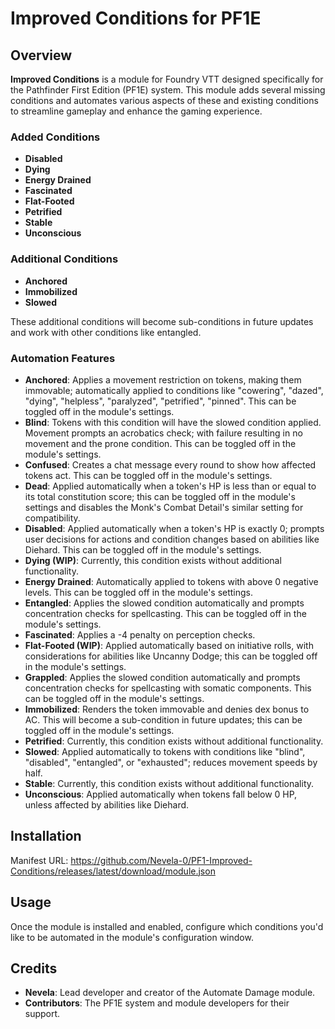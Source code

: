 # Improved Conditions for PF1E

## Overview

**Improved Conditions** is a module for Foundry VTT designed specifically for the Pathfinder First Edition (PF1E) system. This module adds several missing conditions and automates various aspects of these and existing conditions to streamline gameplay and enhance the gaming experience.

### Added Conditions

- **Disabled**
- **Dying**
- **Energy Drained**
- **Fascinated**
- **Flat-Footed**
- **Petrified**
- **Stable**
- **Unconscious**

### Additional Conditions

- **Anchored**
- **Immobilized**
- **Slowed**

These additional conditions will become sub-conditions in future updates and work with other conditions like entangled.

### Automation Features

- **Anchored**: Applies a movement restriction on tokens, making them immovable; automatically applied to conditions like "cowering", "dazed", "dying", "helpless", "paralyzed", "petrified", "pinned". This can be toggled off in the module's settings.
- **Blind**: Tokens with this condition will have the slowed condition applied. Movement prompts an acrobatics check; with failure resulting in no movement and the prone condition. This can be toggled off in the module's settings.
- **Confused**: Creates a chat message every round to show how affected tokens act. This can be toggled off in the module's settings.
- **Dead**: Applied automatically when a token's HP is less than or equal to its total constitution score; this can be toggled off in the module's settings and disables the Monk's Combat Detail's similar setting for compatibility.
- **Disabled**: Applied automatically when a token's HP is exactly 0; prompts user decisions for actions and condition changes based on abilities like Diehard. This can be toggled off in the module's settings.
- **Dying (WIP)**: Currently, this condition exists without additional functionality.
- **Energy Drained**: Automatically applied to tokens with above 0 negative levels. This can be toggled off in the module's settings.
- **Entangled**: Applies the slowed condition automatically and prompts concentration checks for spellcasting. This can be toggled off in the module's settings.
- **Fascinated**: Applies a -4 penalty on perception checks.
- **Flat-Footed (WIP)**: Applied automatically based on initiative rolls, with considerations for abilities like Uncanny Dodge; this can be toggled off in the module's settings.
- **Grappled**: Applies the slowed condition automatically and prompts concentration checks for spellcasting with somatic components. This can be toggled off in the module's settings.
- **Immobilized**: Renders the token immovable and denies dex bonus to AC. This will become a sub-condition in future updates; this can be toggled off in the module's settings.
- **Petrified**: Currently, this condition exists without additional functionality.
- **Slowed**: Applied automatically to tokens with conditions like "blind", "disabled", "entangled", or "exhausted"; reduces movement speeds by half.
- **Stable**: Currently, this condition exists without additional functionality.
- **Unconscious**: Applied automatically when tokens fall below 0 HP, unless affected by abilities like Diehard.

## Installation

Manifest URL: https://github.com/Nevela-0/PF1-Improved-Conditions/releases/latest/download/module.json


## Usage

Once the module is installed and enabled, configure which conditions you'd like to be automated in the module's configuration window.

## Credits

- **Nevela**: Lead developer and creator of the Automate Damage module.
- **Contributors**: The PF1E system and module developers for their support.

